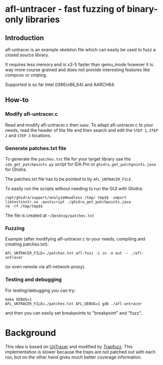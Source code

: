 # afl-untracer - fast fuzzing of binary-only libraries

## Introduction

afl-untracer is an example skeleton file which can easily be used to fuzz
a closed source library.

It requires less memory and is x3-5 faster than qemu_mode however it is way
more course grained and does not provide interesting features like compcov
or cmplog.

Supported is so far Intel (i386/x86_64) and AARCH64.

## How-to

### Modify afl-untracer.c

Read and modify afl-untracer.c then `make`.
To adapt afl-untracer.c to your needs, read the header of the file and then
search and edit the `STEP 1`, `STEP 2` and `STEP 3` locations.

### Generate patches.txt file

To generate the `patches.txt` file for your target library use the
`ida_get_patchpoints.py` script for IDA Pro or
`ghidra_get_patchpoints.java` for Ghidra.

The patches.txt file has to be pointed to by `AFL_UNTRACER_FILE`.

To easily run the scripts without needing to run the GUI with Ghidra:
```
/opt/ghidra/support/analyzeHeadless /tmp/ tmp$$ -import libtestinstr.so -postscript ./ghidra_get_patchpoints.java
rm -rf /tmp/tmp$$
```
The file is created at `~/Desktop/patches.txt`

### Fuzzing

Example (after modifying afl-untracer.c to your needs, compiling and creating
patches.txt):
```
AFL_UNTRACER_FILE=./patches.txt afl-fuzz -i in -o out -- ./afl-untracer
```
(or even remote via afl-network-proxy).

### Testing and debugging

For testing/debugging you can try:
```
make DEBUG=1
AFL_UNTRACER_FILE=./patches.txt AFL_DEBUG=1 gdb ./afl-untracer
```
and then you can easily set breakpoints to "breakpoint" and "fuzz".

# Background

This idea is based on [UnTracer](https://github.com/FoRTE-Research/UnTracer-AFL)
and modified by [Trapfuzz](https://github.com/googleprojectzero/p0tools/tree/master/TrapFuzz).
This implementation is slower because the traps are not patched out with each
run, but on the other hand gives much better coverage information.
